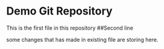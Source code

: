 # Demo Git Repository

This is the first file in this repository
##Second line

some changes that has made in existing file are storing here.
